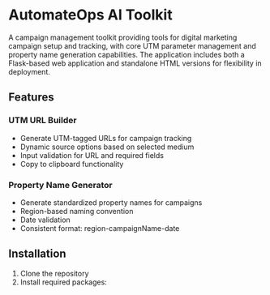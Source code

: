 # AutomateOps AI Toolkit

A campaign management toolkit providing tools for digital marketing campaign setup and tracking, with core UTM parameter management and property name generation capabilities. The application includes both a Flask-based web application and standalone HTML versions for flexibility in deployment.

## Features

### UTM URL Builder
- Generate UTM-tagged URLs for campaign tracking
- Dynamic source options based on selected medium
- Input validation for URL and required fields
- Copy to clipboard functionality

### Property Name Generator
- Generate standardized property names for campaigns
- Region-based naming convention
- Date validation
- Consistent format: region-campaignName-date

## Installation

1. Clone the repository
2. Install required packages:
   